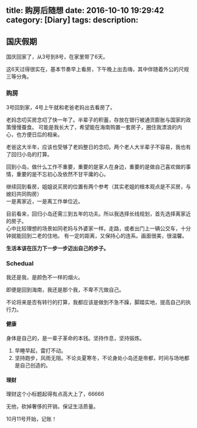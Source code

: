 title: 购房后随想
date: 2016-10-10 19:29:42
category: [Diary]
tags:
description:
----

## 国庆假期

国庆回家了，从3号到8号，在家里带了6天。

这6天过得很实在，基本节奏早上看房，下午晚上出去嗨，其中伴随着外公的尺规三等分角。

### 购房

3号回到家，4号上午就和老爸老妈出去看房了。

老妈念叨买房念叨了快一年了。半辈子的积蓄，存放在银行被通货膨胀与国家的政策慢慢蚕食。
可能是我长大了，希望能在海南购置一套房子，圈住我漂浪的内心，也方便日后的相亲。

老爸这大半年，应该也受够了老妈整日的念叨。两个老人大半辈子不容易，我也有了回归小岛的打算。

回到小岛，做什么工作不重要，重要的是家人在身边，重要的是做自己喜欢做的事情，重要的是不忘初心及依然不甘平庸的心。

继续回到看房，姐姐说买房的位置有两个参考（其实老姐的根本观点是不买房，与媳妇共同购房）  
一是离家近，一是离工作单位近。

目前看来，回归小岛还需三到五年的功夫。所以我选择长线规划，首先选择离家近的房子。  
心中比较理想的场景如同老妈与外婆家一样。走路，或者出门上一辆公交车，十分钟就能回到二老的住地。
有一定的距离，又保持心的连系。画面很美，很温馨。

**生活本该在压力下一步一步迈出自己的步子。**

### Schedual

我还是我，是颜色不一样的烟火。

即便是回到海南，我还是那个我，不卑不亢做自己。

不论将来是否有转行的打算，我都应该是做到不急不躁，脚踏实地，提高自己的执行力。

#### 健康

身体是自己的，是一辈子革命的本钱。坚持作息，坚持锻炼。

1. 早睡早起，雷打不动。
2. 坚持跑步，风雨无阻。不论炎夏寒冬，不论身处小岛还是帝都，时间与场地都是自己创造的。

#### 理财

理财这个小标题起得有点高大上了，66666

无他，砍掉奢侈的开销，保证生活质量。

10月11号开始，记账！
